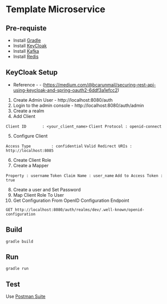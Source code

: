 # Template Microservice

## Pre-requiste
- Install [Gradle](https://gradle.org/install/)
- Install [KeyCloak](https://www.keycloak.org/getting-started/getting-started-zip)
- Install [Kafka](https://kafka.apache.org/quickstart)
- Install [Redis](https://redis.io/download)

## KeyCloak Setup
 - Reference - - (https://medium.com/@bcarunmail/securing-rest-api-using-keycloak-and-spring-oauth2-6ddf3a1efcc2)

1. Create Admin User - http://localhost:8080/auth
2. Login to the admin console - http://localhost:8080/auth/admin
3. Create a realm
4. Add Client

`Client ID       : <your_client_name>`
`Client Protocol : openid-connect`

5. Configure Client
 
`Access Type         : confidential`
`Valid Redirect URIs : http://localhost:8085`

6. Create Client Role
7. Create a Mapper

`Property : username`
`Token Claim Name : user_name`
`Add to Access Token : true `

8. Create a user and Set Password
9. Map Client Role To User
10. Get Configuration From OpenID Configuration Endpoint

`GET http://localhost:8080/auth/realms/dev/.well-known/openid-configuration`


## Build
  `gradle build`

## Run
  `gradle run`
  
## Test
   Use [Postman Suite](template-service.postman_collection.json)
